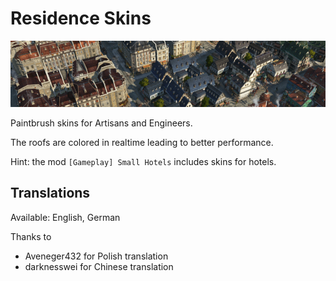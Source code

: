 # Residence Skins

![](./banner.png)

Paintbrush skins for Artisans and Engineers.

The roofs are colored in realtime leading to better performance.

Hint: the mod `[Gameplay] Small Hotels` includes
skins for hotels.

## Translations

Available: English, German

Thanks to
- Aveneger432 for Polish translation
- darknesswei for Chinese translation
